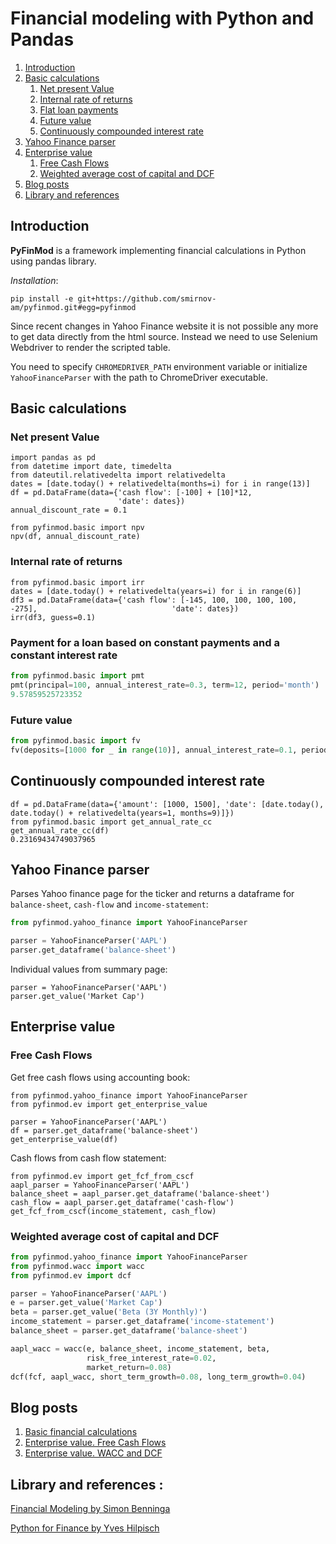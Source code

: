 # Financial modeling with Python and Pandas

1. [Introduction](#introduction)
2. [Basic calculations](#basic)
    1. [Net present Value](#npv)
    1. [Internal rate of returns](#irr)
    1. [Flat loan payments](#pmt)
    1. [Future value](#fv)
    1. [Continuously compounded interest rate](#icc)
3. [Yahoo Finance parser](#yahoo)
3. [Enterprise value](#ev)
    1. [Free Cash Flows](#fcf)
    1. [Weighted average cost of capital and DCF](#wacc)
3. [Blog posts](#blog)
3. [Library and references](#ref)

## Introduction <a name="introduction"></a>
**PyFinMod** is a framework implementing financial calculations in
Python using pandas library.

*Installation*:
```
pip install -e git+https://github.com/smirnov-am/pyfinmod.git#egg=pyfinmod
```

Since recent changes in Yahoo Finance website it is not possible any more to get data directly from the html source. Instead
we need to use Selenium Webdriver to render the scripted table.

You need to specify `CHROMEDRIVER_PATH` environment variable or initialize `YahooFinanceParser` with the path to ChromeDriver 
executable.

## Basic calculations <a name="basic"></a>
### Net present Value <a name="npv"></a>
```
import pandas as pd
from datetime import date, timedelta
from dateutil.relativedelta import relativedelta
dates = [date.today() + relativedelta(months=i) for i in range(13)]
df = pd.DataFrame(data={'cash flow': [-100] + [10]*12,
                        'date': dates})
annual_discount_rate = 0.1

from pyfinmod.basic import npv
npv(df, annual_discount_rate)
```

### Internal rate of returns <a name="irr"></a>
```
from pyfinmod.basic import irr
dates = [date.today() + relativedelta(years=i) for i in range(6)]
df3 = pd.DataFrame(data={'cash flow': [-145, 100, 100, 100, 100, -275],                              'date': dates})
irr(df3, guess=0.1)
```

### Payment for a loan based on constant payments and a constant interest rate <a name="pmt"></a>
```python
from pyfinmod.basic import pmt
pmt(principal=100, annual_interest_rate=0.3, term=12, period='month')
9.57859525723352
```

### Future value <a name="fv"></a>
```python
from pyfinmod.basic import fv
fv(deposits=[1000 for _ in range(10)], annual_interest_rate=0.1, period='year')
```

## Continuously compounded interest rate <a name="icc"></a>
```
df = pd.DataFrame(data={'amount': [1000, 1500], 'date': [date.today(), date.today() + relativedelta(years=1, months=9)]})
from pyfinmod.basic import get_annual_rate_cc
get_annual_rate_cc(df)
0.23169434749037965
```

## Yahoo Finance parser <a name="yahoo"></a>
Parses Yahoo finance page for the ticker and returns a dataframe for
`balance-sheet`, `cash-flow` and `income-statement`:

```python
from pyfinmod.yahoo_finance import YahooFinanceParser

parser = YahooFinanceParser('AAPL')
parser.get_dataframe('balance-sheet')
```

Individual values from summary page:
```
parser = YahooFinanceParser('AAPL')
parser.get_value('Market Cap')
```

## Enterprise value <a name="ev"></a>
### Free Cash Flows <a name="fcf"></a>
Get free cash flows using accounting book:
```
from pyfinmod.yahoo_finance import YahooFinanceParser
from pyfinmod.ev import get_enterprise_value

parser = YahooFinanceParser('AAPL')
df = parser.get_dataframe('balance-sheet')
get_enterprise_value(df)
```

Сash flows from cash flow statement:
```
from pyfinmod.ev import get_fcf_from_cscf
aapl_parser = YahooFinanceParser('AAPL')
balance_sheet = aapl_parser.get_dataframe('balance-sheet')
cash_flow = aapl_parser.get_dataframe('cash-flow')
get_fcf_from_cscf(income_statement, cash_flow)
```

### Weighted average cost of capital and DCF<a name="wacc"></a>
```python
from pyfinmod.yahoo_finance import YahooFinanceParser
from pyfinmod.wacc import wacc
from pyfinmod.ev import dcf

parser = YahooFinanceParser('AAPL')
e = parser.get_value('Market Cap')
beta = parser.get_value('Beta (3Y Monthly)')
income_statement = parser.get_dataframe('income-statement')
balance_sheet = parser.get_dataframe('balance-sheet')

aapl_wacc = wacc(e, balance_sheet, income_statement, beta,
                 risk_free_interest_rate=0.02,
                 market_return=0.08)
dcf(fcf, aapl_wacc, short_term_growth=0.08, long_term_growth=0.04)
```

## Blog posts  <a name="blog"></a>
1. [Basic financial calculations](https://smirnov-am.github.io/2018/12/24/basic-financial-calculations.html)
2. [Enterprise value. Free Cash Flows](https://smirnov-am.github.io/2019/02/07/company-evaluation-pt1.html)
3. [Enterprise value. WACC and DCF](https://smirnov-am.github.io/calculating-enterprise-value-with-python-and-pandas-part-1-wacc-and-dcf/)

## Library and references  <a name="ref"></a>:
[Financial Modeling by Simon Benninga](https://www.amazon.com/Financial-Modeling-Simon-Benninga/dp/0262026287)

[Python for Finance by Yves Hilpisch](https://www.amazon.com/Python-Finance-Analyze-Financial-Data/dp/1491945281)
